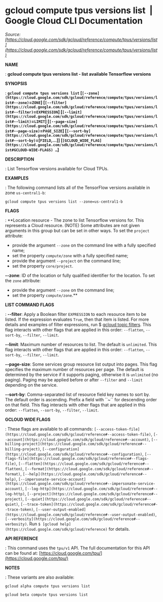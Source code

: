 # gcloud compute tpus versions list  |  Google Cloud CLI Documentation

*Source: [https://cloud.google.com/sdk/gcloud/reference/compute/tpus/versions/list](https://cloud.google.com/sdk/gcloud/reference/compute/tpus/versions/list)*

**NAME**

: **gcloud compute tpus versions list - list available Tensorflow versions**

**SYNOPSIS**

: **`gcloud compute tpus versions list` [`[--zone](https://cloud.google.com/sdk/gcloud/reference/compute/tpus/versions/list#--zone)`=`ZONE`] [`[--filter](https://cloud.google.com/sdk/gcloud/reference/compute/tpus/versions/list#--filter)`=`EXPRESSION`] [`[--limit](https://cloud.google.com/sdk/gcloud/reference/compute/tpus/versions/list#--limit)`=`LIMIT`] [`[--page-size](https://cloud.google.com/sdk/gcloud/reference/compute/tpus/versions/list#--page-size)`=`PAGE_SIZE`] [`[--sort-by](https://cloud.google.com/sdk/gcloud/reference/compute/tpus/versions/list#--sort-by)`=[`FIELD`,…]] [`[GCLOUD_WIDE_FLAG](https://cloud.google.com/sdk/gcloud/reference/compute/tpus/versions/list#GCLOUD-WIDE-FLAGS) …`]**

**DESCRIPTION**

: List Tensorflow versions available for Cloud TPUs.

**EXAMPLES**

: The following command lists all of the TensorFlow versions available in zone
`us-central1-b`:

```
gcloud compute tpus versions list --zone=us-central1-b
```

**FLAGS**

: **Location resource - The zone to list Tensorflow versions for. This represents a
Cloud resource. (NOTE) Some attributes are not given arguments in this group but
can be set in other ways.
To set the `project` attribute:

- provide the argument `--zone` on the command line with a fully
specified name;
- set the property `compute/zone` with a fully specified name;
- provide the argument `--project` on the command line;
- set the property `core/project`.

**--zone**:
ID of the location or fully qualified identifier for the location.
To set the `zone` attribute:

- provide the argument `--zone` on the command line;
- set the property `compute/zone`.**

**LIST COMMAND FLAGS**

: **--filter**:
Apply a Boolean filter `EXPRESSION` to each resource item
to be listed. If the expression evaluates `True`, then that item is
listed. For more details and examples of filter expressions, run $ [gcloud topic filters](https://cloud.google.com/sdk/gcloud/reference/topic/filters). This flag
interacts with other flags that are applied in this order:
`--flatten`, `--sort-by`, `--filter`,
`--limit`.

**--limit**:
Maximum number of resources to list. The default is `unlimited`. This
flag interacts with other flags that are applied in this order:
`--flatten`, `--sort-by`, `--filter`,
`--limit`.

**--page-size**:
Some services group resource list output into pages. This flag specifies the
maximum number of resources per page. The default is determined by the service
if it supports paging, otherwise it is `unlimited` (no paging).
Paging may be applied before or after `--filter` and
`--limit` depending on the service.

**--sort-by**:
Comma-separated list of resource field key names to sort by. The default order
is ascending. Prefix a field with ``~´´ for descending order on that
field. This flag interacts with other flags that are applied in this order:
`--flatten`, `--sort-by`, `--filter`,
`--limit`.

**GCLOUD WIDE FLAGS**

: These flags are available to all commands: `[--access-token-file](https://cloud.google.com/sdk/gcloud/reference#--access-token-file)`,
`[--account](https://cloud.google.com/sdk/gcloud/reference#--account)`, `[--billing-project](https://cloud.google.com/sdk/gcloud/reference#--billing-project)`,
`[--configuration](https://cloud.google.com/sdk/gcloud/reference#--configuration)`,
`[--flags-file](https://cloud.google.com/sdk/gcloud/reference#--flags-file)`,
`[--flatten](https://cloud.google.com/sdk/gcloud/reference#--flatten)`, `[--format](https://cloud.google.com/sdk/gcloud/reference#--format)`, `[--help](https://cloud.google.com/sdk/gcloud/reference#--help)`, `[--impersonate-service-account](https://cloud.google.com/sdk/gcloud/reference#--impersonate-service-account)`,
`[--log-http](https://cloud.google.com/sdk/gcloud/reference#--log-http)`,
`[--project](https://cloud.google.com/sdk/gcloud/reference#--project)`, `[--quiet](https://cloud.google.com/sdk/gcloud/reference#--quiet)`, `[--trace-token](https://cloud.google.com/sdk/gcloud/reference#--trace-token)`, `[--user-output-enabled](https://cloud.google.com/sdk/gcloud/reference#--user-output-enabled)`,
`[--verbosity](https://cloud.google.com/sdk/gcloud/reference#--verbosity)`.
Run `$ [gcloud help](https://cloud.google.com/sdk/gcloud/reference)` for details.

**API REFERENCE**

: This command uses the `tpu/v1` API. The full documentation for this
API can be found at: [https://cloud.google.com/tpu/](https://cloud.google.com/tpu/)

**NOTES**

: These variants are also available:

```
gcloud alpha compute tpus versions list
```

```
gcloud beta compute tpus versions list
```